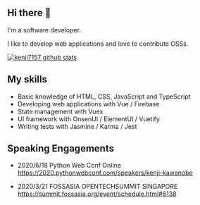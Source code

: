 ## Hi there 👋

I'm a software developer.

I like to develop web applications and love to contribute OSSs.

[![kenji7157 github stats](https://github-readme-stats.vercel.app/api?username=kenji7157&show_icons=true&count_private=true)](https://github.com/anuraghazra/github-readme-stats)

## My skills
- Basic knowledge of HTML, CSS, JavaScript and TypeScript
- Developing web applications with Vue / Firebase
- State management with Vuex
- UI framework with OnsenUI / ElementUI / Vuetify
- Writing tests with Jasmine / Karma / Jest

## Speaking Engagements
- 2020/6/18 Python Web Conf Online  
https://2020.pythonwebconf.com/speakers/kenji-kawanobe  



- 2020/3/21 FOSSASIA OPENTECHSUMMIT SINGAPORE  
https://summit.fossasia.org/event/schedule.html#6138

<!--
**kenji7157/kenji7157** is a ✨ _special_ ✨ repository because its `README.md` (this file) appears on your GitHub profile.

Here are some ideas to get you started:

- 🔭 I’m currently working on ...
- 🌱 I’m currently learning ...
- 👯 I’m looking to collaborate on ...
- 🤔 I’m looking for help with ...
- 💬 Ask me about ...
- 📫 How to reach me: ...
- 😄 Pronouns: ...
- ⚡ Fun fact: ...
-->
